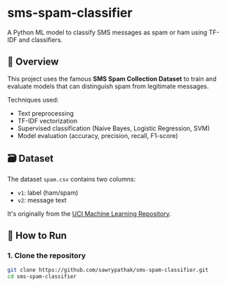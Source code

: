 # sms-spam-classifier
A Python ML model to classify SMS messages as spam or ham using TF-IDF and classifiers.

## 🧠 Overview

This project uses the famous **SMS Spam Collection Dataset** to train and evaluate models that can distinguish spam from legitimate messages.

Techniques used:
- Text preprocessing
- TF-IDF vectorization
- Supervised classification (Naive Bayes, Logistic Regression, SVM)
- Model evaluation (accuracy, precision, recall, F1-score)

## 🗃️ Dataset

The dataset `spam.csv` contains two columns:
- `v1`: label (ham/spam)
- `v2`: message text

It's originally from the [UCI Machine Learning Repository](https://archive.ics.uci.edu/ml/datasets/sms+spam+collection).

## 🚀 How to Run

### 1. Clone the repository

```bash
git clone https://github.com/sawrypathak/sms-spam-classifier.git
cd sms-spam-classifier
